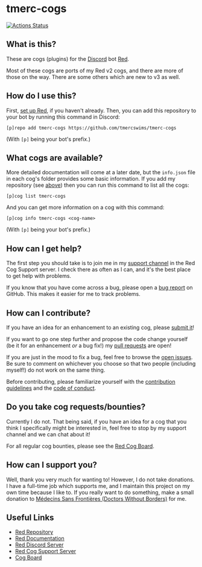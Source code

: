 # tmerc-cogs
[![Actions Status](https://github.com/tmercswims/tmerc-cogs/workflows/Compile%20&%20Lint/badge.svg)][tmerc-build-status]

## What is this?
These are cogs (plugins) for the [Discord][discord] bot [Red][red-repo-readme].

Most of these cogs are ports of my Red v2 cogs, and there are more of those on the way. There are some others which are
new to v3 as well.

## How do I use this?
First, [set up Red][red-repo-install], if you haven't already. Then, you can add this repository to your bot by running
this command in Discord:
```
[p]repo add tmerc-cogs https://github.com/tmercswims/tmerc-cogs
```
(With `[p]` being your bot's prefix.)

## What cogs are available?
More detailed documentation will come at a later date, but the `info.json` file in each cog's folder provides some basic
information. If you add my repository (see [above](#how-do-i-use-this)) then you can run this command to list all the
cogs:
```
[p]cog list tmerc-cogs
```
And you can get more information on a cog with this command:
```
[p]cog info tmerc-cogs <cog-name>
```
(With `[p]` being your bot's prefix.)

## How can I get help?
The first step you should take is to join me in my [support channel][tmerc-support-discord] in the Red Cog Support
server. I check there as often as I can, and it's the best place to get help with problems.

If you know that you have come across a bug, please open a [bug report][tmerc-issue-bug] on GitHub. This makes it easier
for me to track problems.

## How can I contribute?
If you have an idea for an enhancement to an existing cog, please [submit it][tmerc-issue-feature]!

If you want to go one step further and propose the code change yourself (be it for an enhancement _or_ a bug fix!) my
[pull requests][tmerc-pulls] are open!

If you are just in the mood to fix a bug, feel free to browse the [open issues][tmerc-issues]. Be sure to comment on
whichever you choose so that two people (including myself!) do not work on the same thing.

Before contributing, please familiarize yourself with the [contribution guidelines][tmerc-contributing] and the
[code of conduct][tmerc-coc].

## Do you take cog requests/bounties?
Currently I do not. That being said, if you have an idea for a cog that you think I specifically might be interested in,
feel free to stop by my support channel and we can chat about it!

For all regular cog bounties, please see the [Red Cog Board][red-board-bounties].

## How can I support you?
Well, thank you very much for wanting to! However, I do not take donations. I have a full-time job which supports me,
and I maintain this project on my own time because I like to. If you really want to do something, make a small donation
to [Médecins Sans Frontières (Doctors Without Borders)][msf] for me.

## Useful Links
- [Red Repository][red-repo]
- [Red Documentation][red-docs]
- [Red Discord Server][red-discord]
- [Red Cog Support Server][red-support-discord]
- [Cog Board][red-board]

[tmerc-build-status]: https://github.com/tmercswims/tmerc-cogs/actions
[tmerc-support-discord]: https://discord.gg/HWfwYxN
[tmerc-issue-bug]: https://github.com/tmercswims/tmerc-cogs/issues/new?assignees=&labels=type%3A+bug&template=bug-report.md&title=
[tmerc-issue-feature]: https://github.com/tmercswims/tmerc-cogs/issues/new?assignees=&labels=type%3A+enhancement&template=cog-enhancement.md&title=
[tmerc-pulls]: https://github.com/tmercswims/tmerc-cogs/pulls
[tmerc-issues]: https://github.com/tmercswims/tmerc-cogs/issues
[tmerc-contributing]: .github/CONTRIBUTING.md
[tmerc-coc]: .github/CODE_OF_CONDUCT.md

[discord]: https://discordapp.com/
[msf]: https://www.msf.org/

[red-repo]: https://github.com/Cog-Creators/Red-DiscordBot
[red-repo-readme]: https://github.com/Cog-Creators/Red-DiscordBot#readme
[red-repo-install]: https://github.com/Cog-Creators/Red-DiscordBot#installation
[red-board-bounties]: https://cogboard.red/c/bounties
[red-board]: https://cogboard.red/
[red-docs]: https://red-discordbot.readthedocs.io/en/stable/
[red-discord]: https://discord.gg/red
[red-support-discord]: https://discord.gg/GET4DVk

